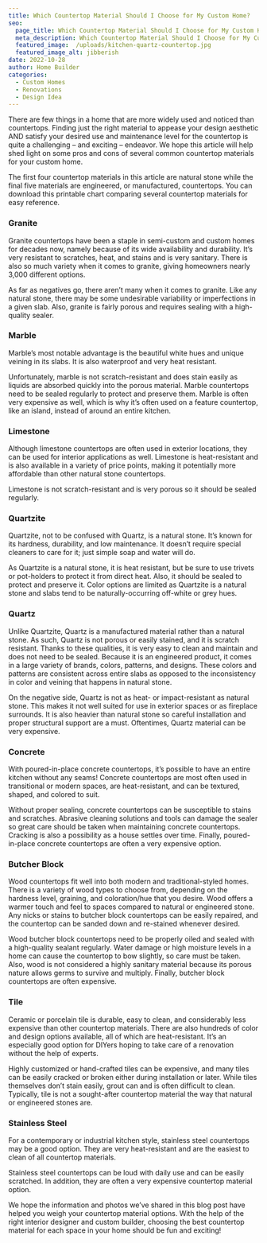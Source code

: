 ```yaml
---
title: Which Countertop Material Should I Choose for My Custom Home?
seo:
  page_title: Which Countertop Material Should I Choose for My Custom Home?
  meta_description: Which Countertop Material Should I Choose for My Custom Home?
  featured_image:  /uploads/kitchen-quartz-countertop.jpg
  featured_image_alt: jibberish
date: 2022-10-28
author: Home Builder
categories:
  - Custom Homes
  - Renovations
  - Design Idea
---
```


There are few things in a home that are more widely used and noticed than countertops. Finding just the right material to appease your design aesthetic AND satisfy your desired use and maintenance level for the countertop is quite a challenging – and exciting – endeavor. We hope this article will help shed light on some pros and cons of several common countertop materials for your custom home.

The first four countertop materials in this article are natural stone while the final five materials are engineered, or manufactured, countertops. You can download this printable chart comparing several countertop materials for easy reference.

### Granite

Granite countertops have been a staple in semi-custom and custom homes for decades now, namely because of its wide availability and durability. It’s very resistant to scratches, heat, and stains and is very sanitary. There is also so much variety when it comes to granite, giving homeowners nearly 3,000 different options.

As far as negatives go, there aren’t many when it comes to granite. Like any natural stone, there may be some undesirable variability or imperfections in a given slab. Also, granite is fairly porous and requires sealing with a high-quality sealer.

### Marble

Marble’s most notable advantage is the beautiful white hues and unique veining in its slabs. It is also waterproof and very heat resistant.

Unfortunately, marble is not scratch-resistant and does stain easily as liquids are absorbed quickly into the porous material. Marble countertops need to be sealed regularly to protect and preserve them. Marble is often very expensive as well, which is why it’s often used on a feature countertop, like an island, instead of around an entire kitchen.

### Limestone

Although limestone countertops are often used in exterior locations, they can be used for interior applications as well. Limestone is heat-resistant and is also available in a variety of price points, making it potentially more affordable than other natural stone countertops.

Limestone is not scratch-resistant and is very porous so it should be sealed regularly.

### Quartzite

Quartzite, not to be confused with Quartz, is a natural stone. It’s known for its hardness, durability, and low maintenance. It doesn’t require special cleaners to care for it; just simple soap and water will do.

As Quartzite is a natural stone, it is heat resistant, but be sure to use trivets or pot-holders to protect it from direct heat. Also, it should be sealed to protect and preserve it. Color options are limited as Quartzite is a natural stone and slabs tend to be naturally-occurring off-white or grey hues.

### Quartz

Unlike Quartzite, Quartz is a manufactured material rather than a natural stone. As such, Quartz is not porous or easily stained, and it is scratch resistant. Thanks to these qualities, it is very easy to clean and maintain and does not need to be sealed. Because it is an engineered product, it comes in a large variety of brands, colors, patterns, and designs. These colors and patterns are consistent across entire slabs as opposed to the inconsistency in color and veining that happens in natural stone.

On the negative side, Quartz is not as heat- or impact-resistant as natural stone. This makes it not well suited for use in exterior spaces or as fireplace surrounds. It is also heavier than natural stone so careful installation and proper structural support are a must. Oftentimes, Quartz material can be very expensive.

### Concrete

With poured-in-place concrete countertops, it’s possible to have an entire kitchen without any seams! Concrete countertops are most often used in transitional or modern spaces, are heat-resistant, and can be textured, shaped, and colored to suit.

Without proper sealing, concrete countertops can be susceptible to stains and scratches. Abrasive cleaning solutions and tools can damage the sealer so great care should be taken when maintaining concrete countertops. Cracking is also a possibility as a house settles over time. Finally, poured-in-place concrete countertops are often a very expensive option.

### Butcher Block

Wood countertops fit well into both modern and traditional-styled homes. There is a variety of wood types to choose from, depending on the hardness level, graining, and coloration/hue that you desire. Wood offers a warmer touch and feel to spaces compared to natural or engineered stone. Any nicks or stains to butcher block countertops can be easily repaired, and the countertop can be sanded down and re-stained whenever desired.

Wood butcher block countertops need to be properly oiled and sealed with a high-quality sealant regularly. Water damage or high moisture levels in a home can cause the countertop to bow slightly, so care must be taken. Also, wood is not considered a highly sanitary material because its porous nature allows germs to survive and multiply. Finally, butcher block countertops are often expensive.

### Tile

Ceramic or porcelain tile is durable, easy to clean, and considerably less expensive than other countertop materials. There are also hundreds of color and design options available, all of which are heat-resistant. It’s an especially good option for DIYers hoping to take care of a renovation without the help of experts.

Highly customized or hand-crafted tiles can be expensive, and many tiles can be easily cracked or broken either during installation or later. While tiles themselves don’t stain easily, grout can and is often difficult to clean. Typically, tile is not a sought-after countertop material the way that natural or engineered stones are.

### Stainless Steel

For a contemporary or industrial kitchen style, stainless steel countertops may be a good option. They are very heat-resistant and are the easiest to clean of all countertop materials.

Stainless steel countertops can be loud with daily use and can be easily scratched. In addition, they are often a very expensive countertop material option.

We hope the information and photos we’ve shared in this blog post have helped you weigh your countertop material options. With the help of the right interior designer and custom builder, choosing the best countertop material for each space in your home should be fun and exciting!